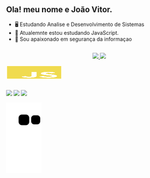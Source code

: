 ## Ola! meu nome e João Vitor.
- 🖥️ Estudando Analise e Desenvolvimento de Sistemas 
- 🌱 Atualemnte estou estudando JavaScript. 
- 💞️ Sou apaixonado em segurança da informaçao
 ##
<div align="center">
  <a href="https://github.com/Hypeeer">
  <img height="200em" src="https://github-readme-stats.vercel.app/api?username=Hypeeer&show_icons=true&theme=cobalt&include_all_commits=true&count_private=true"/>
  <img height="200em" src="https://github-readme-stats.vercel.app/api/top-langs/?username=Hypeeer&layout=compact&langs_count=7&theme=cobalt"/>
</div>
  
 
  
  <div style="display: inline_block"><br>
  <img align="center" alt="Hypeeer-JavaScript" height="35" width="150" src="https://raw.githubusercontent.com/devicons/devicon/master/icons/javascript/javascript-plain.svg">
</div>
 
 ## 
  
  <div>
 <a href="https://discord.com/channels/@me/483396751420686376 target="_blank"><img src="https://img.shields.io/badge/Discord-7289DA?style=for-the-badge&logo=discord&logoColor=white" target="_blank"></a> 
  <a href = "vittorjoao18@hotmail.com"><img src="https://img.shields.io/badge/Microsoft_Outlook-0078D4?style=for-the-badge&logo=microsoft-outlook&logoColor=white"></a>
  <a href="https://www.linkedin.com/in/jo%C3%A3o-vitor-4795aa210/" target="_blank"><img src="https://img.shields.io/badge/-LinkedIn-%230077B5?style=for-the-badge&logo=linkedin&logoColor=white" target="_blank"></a> 
  
  ![Snake animation](https://github.com/Hypeeer/Hypeeer/blob/output/github-contribution-grid-snake.svg)
 
</div>
